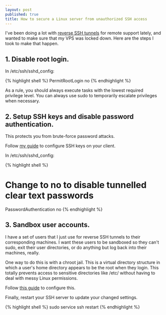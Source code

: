 ```yaml
---
layout: post
published: true
title: How to secure a Linux server from unauthorized SSH access
---
```

I've been doing a lot with [reverse SSH tunnels](https://www.david-merrick.com/2014/10/19/creating-an-ad-hoc-vpn-on-osx-using-reverse-ssh-tunnels-and-launch-daemons/) for remote support lately, and wanted to make sure that my VPS was locked down. Here are the steps I took to make that happen.

## 1\. Disable root login.

In /etc/ssh/sshd_config:

{% highlight shell %}
PermitRootLogin no
{% endhighlight %}

As a rule, you should always execute tasks with the lowest required privilege level. You can always use sudo to temporarily escalate privileges when necessary.

## 2\. Setup SSH keys and disable password authentication.

This protects you from brute-force password attacks.

Follow [my guide](http://www.david-merrick.com/2014/11/09/how-to-setup-ssh-key-based-authentication/) to configure SSH keys on your client.

In /etc/ssh/sshd_config:

{% highlight shell %}
# Change to no to disable tunnelled clear text passwords
PasswordAuthentication no
{% endhighlight %}

## 3\. Sandbox user accounts.

I have a set of users that I just use for reverse SSH tunnels to their corresponding machines. I want these users to be sandboxed so they can't sudo, exit their user directories, or do anything but log back into their machines, really.

One way to do this is with a chroot jail. This is a virtual directory structure in which a user's home directory appears to be the root when they login. This totally prevents access to sensitive directories like /etc/ without having to deal with messy Linux permissions.

Follow [this guide](http://how-to.linuxcareer.com/how-to-automatically-chroot-jail-selected-ssh-user-logins) to configure this.

Finally, restart your SSH server to update your changed settings.

{% highlight shell %}
sudo service ssh restart
{% endhighlight %}
